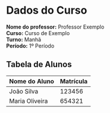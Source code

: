 # Dados do Curso

**Nome do professor:** Professor Exemplo  
**Curso:** Curso de Exemplo  
**Turno:** Manhã  
**Período:** 1º Período

## Tabela de Alunos

| Nome do Aluno      | Matrícula |
|--------------------|-----------|
| João Silva         | 123456    |
| Maria Oliveira     | 654321    |
<!-- Adicione mais alunos aqui -->
